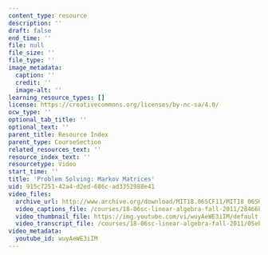 ```yaml
---
content_type: resource
description: ''
draft: false
end_time: ''
file: null
file_size: ''
file_type: ''
image_metadata:
  caption: ''
  credit: ''
  image-alt: ''
learning_resource_types: []
license: https://creativecommons.org/licenses/by-nc-sa/4.0/
ocw_type: ''
optional_tab_title: ''
optional_text: ''
parent_title: Resource Index
parent_type: CourseSection
related_resources_text: ''
resource_index_text: ''
resourcetype: Video
start_time: ''
title: 'Problem Solving: Markov Matrices'
uid: 915c7251-42a4-d2ed-686c-ad3352988e41
video_files:
  archive_url: http://www.archive.org/download/MIT18.06SCF11/MIT18_06SC_110706_D2_300k.mp4
  video_captions_file: /courses/18-06sc-linear-algebra-fall-2011/28466b8218695441932b784ccc36a3b1_wuyAeWE3iIM.vtt
  video_thumbnail_file: https://img.youtube.com/vi/wuyAeWE3iIM/default.jpg
  video_transcript_file: /courses/18-06sc-linear-algebra-fall-2011/05eb739b6c062453116325a84bd6d0cb_wuyAeWE3iIM.pdf
video_metadata:
  youtube_id: wuyAeWE3iIM
---
```

